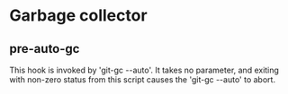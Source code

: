 # Garbage collector

## pre-auto-gc

This hook is invoked by 'git-gc --auto'. It takes no parameter, and exiting with non-zero status from this script causes the 'git-gc --auto' to abort.
